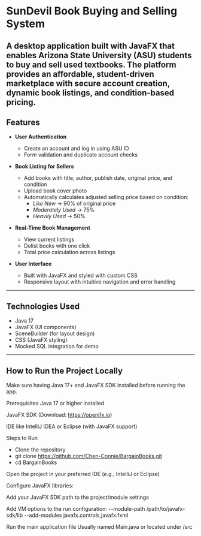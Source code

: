 # SunDevil Book Buying and Selling System

A desktop application built with JavaFX that enables Arizona State University (ASU) students to buy and sell used textbooks. The platform provides an affordable, student-driven marketplace with secure account creation, dynamic book listings, and condition-based pricing.
---

## Features

- **User Authentication**
  - Create an account and log in using ASU ID
  - Form validation and duplicate account checks

- **Book Listing for Sellers**
  - Add books with title, author, publish date, original price, and condition
  - Upload book cover photo
  - Automatically calculates adjusted selling price based on condition:
    - *Like New* → 90% of original price  
    - *Moderately Used* → 75%  
    - *Heavily Used* → 50%

- **Real-Time Book Management**
  - View current listings
  - Delist books with one click
  - Total price calculation across listings

- **User Interface**
  - Built with JavaFX and styled with custom CSS
  - Responsive layout with intuitive navigation and error handling

---

## Technologies Used

- Java 17
- JavaFX (UI components)
- SceneBuilder (for layout design)
- CSS (JavaFX styling)
- Mocked SQL integration for demo
---
## How to Run the Project Locally
Make sure having Java 17+ and JavaFX SDK installed before running the app.

Prerequisites
Java 17 or higher installed

JavaFX SDK (Download: https://openjfx.io)

IDE like IntelliJ IDEA or Eclipse (with JavaFX support)

Steps to Run
- Clone the repository
- git clone https://github.com/Chen-Connie/BargainBooks.git
- cd BargainBooks

Open the project in your preferred IDE (e.g., IntelliJ or Eclipse)

Configure JavaFX libraries:

Add your JavaFX SDK path to the project/module settings

Add VM options to the run configuration:
--module-path /path/to/javafx-sdk/lib --add-modules javafx.controls,javafx.fxml

Run the main application file
Usually named Main.java or located under /src



